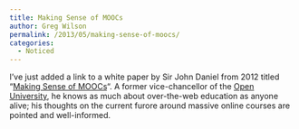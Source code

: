 ```yaml
---
title: Making Sense of MOOCs
author: Greg Wilson
permalink: /2013/05/making-sense-of-moocs/
categories:
  - Noticed
---
```

I&#8217;ve just added a link to a white paper by Sir John Daniel from 2012 titled &#8220;[Making Sense of MOOCs][1]&#8220;. A former vice-chancellor of the [Open University][2], he knows as much about over-the-web education as anyone alive; his thoughts on the current furore around massive online courses are pointed and well-informed.

 [1]: http://sirjohn.ca/wordpress/wp-content/software-carpentry-training-website/uploads/2012/08/120925MOOCspaper2.pdf
 [2]: http://open.ac.uk

